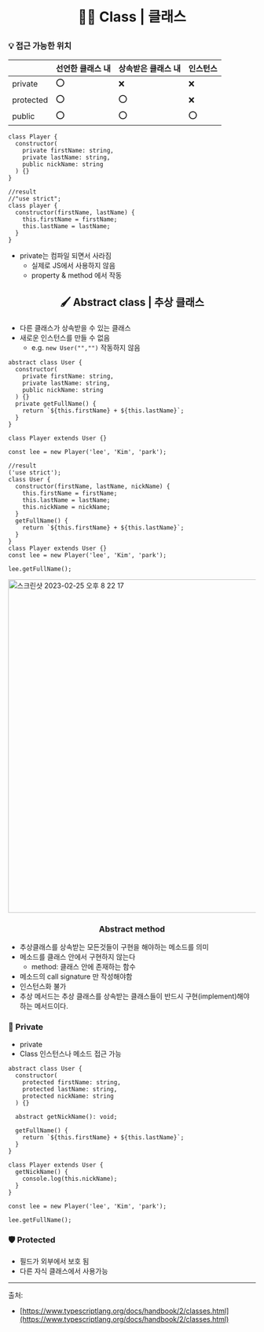 # <p align="center">👩‍🏫 Class | 클래스</p>

### 💡 접근 가능한 위치

|           | 선언한 클래스 내 | 상속받은 클래스 내 | 인스턴스 |
| --------- | ---------------- | ------------------ | -------- |
| private   | ⭕ 　            | ❌                 | ❌       |
| protected | ⭕ 　            | ⭕ 　              | ❌       |
| public    | ⭕ 　            | ⭕ 　              | ⭕ 　    |

```tsx
class Player {
  constructor(
    private firstName: string,
    private lastName: string,
    public nickName: string
  ) {}
}

//result
//"use strict";
class player {
  constructor(firstName, lastName) {
    this.firstName = firstName;
    this.lastName = lastName;
  }
}
```

- private는 컴파일 되면서 사라짐
  - 실제로 JS에서 사용하지 않음
  - property & method 에서 작동

## <p align="center">🖌️ Abstract class | 추상 클래스</p>

- 다른 클래스가 상속받을 수 있는 클래스
- 새로운 인스턴스를 만들 수 없음
  - e.g. `new User("","")` 작동하지 않음

```tsx
abstract class User {
  constructor(
    private firstName: string,
    private lastName: string,
    public nickName: string
  ) {}
  private getFullName() {
    return `${this.firstName} + ${this.lastName}`;
  }
}

class Player extends User {}

const lee = new Player('lee', 'Kim', 'park');

//result
('use strict');
class User {
  constructor(firstName, lastName, nickName) {
    this.firstName = firstName;
    this.lastName = lastName;
    this.nickName = nickName;
  }
  getFullName() {
    return `${this.firstName} + ${this.lastName}`;
  }
}
class Player extends User {}
const lee = new Player('lee', 'Kim', 'park');

lee.getFullName();
```

<img width="678" alt="스크린샷 2023-02-25 오후 8 22 17" src="https://user-images.githubusercontent.com/110847597/221357603-41854435-0b41-44d3-8368-71f4099d235b.png">

### <p align="center">Abstract method</p>

- 추상클래스를 상속받는 모든것들이 구현을 해야하는 메소드를 의미
- 메소드를 클래스 안에서 구현하지 않는다
  - method: 클래스 안에 존재하는 함수
- 메소드의 call signature 만 작성해야함
- 인스턴스화 불가
- 추상 메서드는 추상 클래스를 상속받는 클래스들이 반드시 구현(implement)해야하는 메서드이다.

### 🔐 Private

- private
- Class 인스턴스나 메소드 접근 가능

```tsx
abstract class User {
  constructor(
    protected firstName: string,
    protected lastName: string,
    protected nickName: string
  ) {}

  abstract getNickName(): void;

  getFullName() {
    return `${this.firstName} + ${this.lastName}`;
  }
}

class Player extends User {
  getNickName() {
    console.log(this.nickName);
  }
}

const lee = new Player('lee', 'Kim', 'park');

lee.getFullName();
```

### 🛡️ Protected

- 필드가 외부에서 보호 됨
- 다른 자식 클래스에서 사용가능

---

출처:

- [https://www.typescriptlang.org/docs/handbook/2/classes.html](https://www.typescriptlang.org/docs/handbook/2/classes.html)
